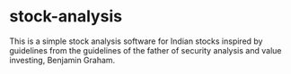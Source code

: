 # stock-analysis
This is a simple stock analysis software for Indian stocks inspired by guidelines from the guidelines of the father of security analysis and value investing, Benjamin Graham.
